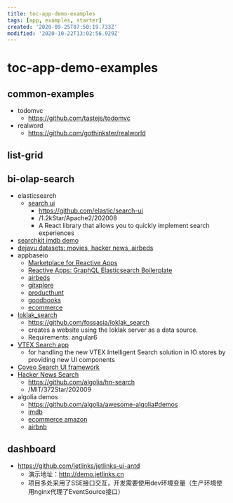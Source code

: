 ```yaml
---
title: toc-app-demo-examples
tags: [app, examples, starter]
created: '2020-09-25T07:50:19.733Z'
modified: '2020-10-22T13:02:56.929Z'
---
```


# toc-app-demo-examples

## common-examples

- todomvc
  - https://github.com/tastejs/todomvc
- realword
  - https://github.com/gothinkster/realworld

## list-grid

## bi-olap-search

- elasticsearch
  - [search ui](https://search-ui-stable.netlify.app)
    - https://github.com/elastic/search-ui
    - /1.2kStar/Apache2/202008
    - A React library that allows you to quickly implement search experiences
- [searchkit imdb demo](http://demo.searchkit.co/)
- [dejavu datasets: movies, hacker news, airbeds](https://opensource.appbase.io/dejavu/)
- appbaseio
  - [Marketplace for Reactive Apps](https://reactiveapps.io/)
  - [Reactive Apps: GraphQL Elasticsearch Boilerplate](https://vigorous-noether-ab7748.netlify.app/)
  - [airbeds](https://opensource.appbase.io/reactivesearch/demos/airbeds/)
  - [gitxplore](https://opensource.appbase.io/reactivesearch/demos/gitxplore/)
  - [producthunt](https://opensource.appbase.io/reactivesearch/demos/producthunt/)
  - [goodbooks](https://opensource.appbase.io/reactivesearch/demos/goodbooks/)
  - [ecommerce](https://opensource.appbase.io/reactivesearch/demos/ecommerce/)
- [loklak_search](https://loklak.org/)
  - https://github.com/fossasia/loklak_search
  - creates a website using the loklak server as a data source. 
  - Requirements: angular6
- [VTEX Search app](https://github.com/vtex-apps/search)
  - for handling the new VTEX Intelligent Search solution in IO stores by providing new UI components
- [Coveo Search UI framework](https://coveo.github.io/search-ui/)
- [Hacker News Search](https://hn.algolia.com/)
  - https://github.com/algolia/hn-search
  - /MIT/372Star/202009
- algolia demos
  - https://github.com/algolia/awesome-algolia#demos
  - [imdb](https://community.algolia.com/instantsearch.js/v1/examples/media/)
  - [ecommerce amazon](https://community.algolia.com/instantsearch.js/v1/examples/e-commerce/)
  - [airbnb](https://community.algolia.com/instantsearch.js/v1/examples/tourism/)

## dashboard

- https://github.com/jetlinks/jetlinks-ui-antd
  - 演示地址：http://demo.jetlinks.cn
  - 项目多处采用了SSE接口交互，开发需要使用dev环境变量（生产环境使用nginx代理了EventSource接口）
